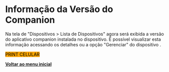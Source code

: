 # Informação da Versão do Companion

Na tela de "Dispositivos > Lista de Dispositivos" agora será exibida a versão do aplicativo companion instalada no dispositivo. É possível visualizar esta informação acessando os detalhes ou a opção "Gerenciar" do dispositivo .

<mark style="background-color:orange;">PRINT CELULAR</mark>

[**Voltar ao menu inicial**](./)
